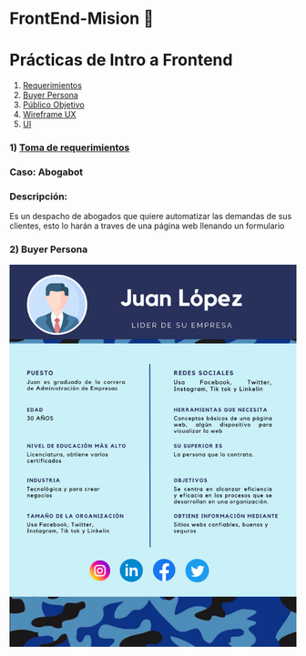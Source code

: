 # FrontEnd-Mision 🚀
# Prácticas de Intro a Frontend

1. [Requerimientos](https://github.com/JoseDelVallee/FrontEnd-Mision/blob/main/Pr%C3%A1ctica1/Requerimientos%20Abogabot.pdf)
2. [Buyer Persona](https://github.com/JoseDelVallee/FrontEnd-Mision/blob/main/Pr%C3%A1ctica1/Buyer%20Persona.png)
3. [Público Objetivo](https://github.com/JoseDelVallee/FrontEnd-Mision/blob/main/Pr%C3%A1ctica1/P%C3%BAblico%20Objetivo.pdf)
4. [Wireframe UX](https://github.com/JoseDelVallee/FrontEnd-Mision/blob/main/Pr%C3%A1ctica1/Wireframe%20UX%20Abogabot.pdf)
5. [UI](https://github.com/JoseDelVallee/FrontEnd-Mision/blob/main/Pr%C3%A1ctica1/UI%20Abogabot.pdf)

### 1) [Toma de requerimientos](https://github.com/JoseDelVallee/FrontEnd-Mision/blob/main/Pr%C3%A1ctica1/Requerimientos%20Abogabot.pdf)

### Caso: Abogabot

### Descripción:

Es un despacho de abogados que quiere automatizar las demandas de sus clientes, esto lo harán a traves de una página web llenando un formulario

### 2) Buyer Persona

![](Imágenes/Buyer_Persona.png)
